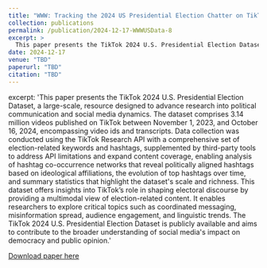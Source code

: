 ```yaml
---
title: "WWW: Tracking the 2024 US Presidential Election Chatter on TikTok: A Public Multimodal Dataset"
collection: publications
permalink: /publication/2024-12-17-WWWUSData-8
excerpt: >
  This paper presents the TikTok 2024 U.S. Presidential Election Dataset, a large-scale resource designed to advance research into political communication and social media dynamics. The dataset comprises 3.14 million videos published on TikTok between November 1, 2023, and October 16, 2024, encompassing video IDs and transcripts. Data collection was conducted using the TikTok Research API with a comprehensive set of election-related keywords and hashtags, supplemented by third-party tools to address API limitations and expand content coverage, enabling analysis of hashtag co-occurrence networks that reveal politically aligned hashtags based on ideological affiliations, the evolution of top hashtags over time, and summary statistics that highlight the dataset's scale and richness. This dataset offers insights into TikTok’s role in shaping electoral discourse by providing a multimodal view of election-related content. It enables researchers to explore critical topics such as coordinated messaging, misinformation spread, audience engagement, and linguistic trends. The TikTok 2024 U.S. Presidential Election Dataset is publicly available and aims to contribute to the broader understanding of social media's impact on democracy and public opinion.
date: 2024-12-17
venue: "TBD"
paperurl: "TBD"
citation: "TBD"
---
```

excerpt: 'This paper presents the TikTok 2024 U.S. Presidential Election Dataset, a large-scale, resource designed to advance research into political communication and social media dynamics. The dataset comprises 3.14 million videos published on TikTok between November 1, 2023, and October 16, 2024, encompassing video ids and transcripts. Data collection was conducted using the TikTok Research API with a comprehensive set of election-related keywords and hashtags, supplemented by third-party tools to address API limitations and expand content coverage, enabling analysis of hashtag co-occurrence networks that reveal politically aligned hashtags based on ideological affiliations, the evolution of top hashtags over time, and summary statistics that highlight the dataset's scale and richness. This dataset offers insights into TikTok’s role in shaping electoral discourse by providing a multimodal view of election-related content. It enables researchers to explore critical topics such as coordinated messaging, misinformation spread, audience engagement, and linguistic trends. The TikTok 2024 U.S. Presidential Election Dataset is publicly available and aims to contribute to the broader understanding of social media's impact on democracy and public opinion.'

[Download paper here](http://gabbypinto.github.io/files/USElectionTikTokDataset.pdf)

<!-- <a href="username.github.io/folder/document.pdf" target="_blank">PDF.</a> -->
<!-- Recommended citation: A. Atchison, G. Pinto, A. Woodward, E. Stevens, D. Dixon and E. Linstead, "Classifying Challenging Behaviors in Autism Spectrum Disorder with Word Embeddings," 2021 20th IEEE International Conference on Machine Learning and Applications (ICMLA), 2021, pp. 1325-1332, doi: 10.1109/ICMLA52953.2021.00215. -->
